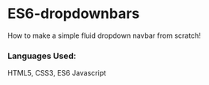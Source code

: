 # ES6-dropdownbars

How to make a simple fluid dropdown navbar from scratch!

### Languages Used:
HTML5, CSS3, ES6 Javascript
